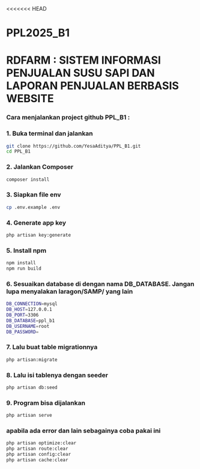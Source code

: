 <<<<<<< HEAD
# PPL2025_B1
RDFARM : SISTEM INFORMASI PENJUALAN SUSU SAPI DAN LAPORAN PENJUALAN BERBASIS WEBSITE
=======
### Cara menjalankan project github PPL_B1 : 
### 1. Buka terminal dan jalankan
```bash
git clone https://github.com/YesaAditya/PPL_B1.git
cd PPL_B1
```
### 2. Jalankan Composer
```bash
composer install
```

### 3. Siapkan file env
```bash
cp .env.example .env
```

### 4. Generate app key
```bash
php artisan key:generate
```

### 5. Install npm
```bash
npm install
npm run build
```

### 6. Sesuaikan database di dengan nama DB_DATABASE. Jangan lupa menyalakan laragon/SAMP/ yang lain
```bash
DB_CONNECTION=mysql
DB_HOST=127.0.0.1
DB_PORT=3306
DB_DATABASE=ppl_b1
DB_USERNAME=root
DB_PASSWORD=
```

### 7. Lalu buat table migrationnya
```bash
php artisan:migrate
```

### 8. Lalu isi tablenya dengan seeder
```bash
php artisan db:seed
```

### 9. Program bisa dijalankan
```bash
php artisan serve
```

### apabila ada error dan lain sebagainya coba pakai ini
```bash
php artisan optimize:clear
php artisan route:clear
php artisan config:clear
php artisan cache:clear
```
